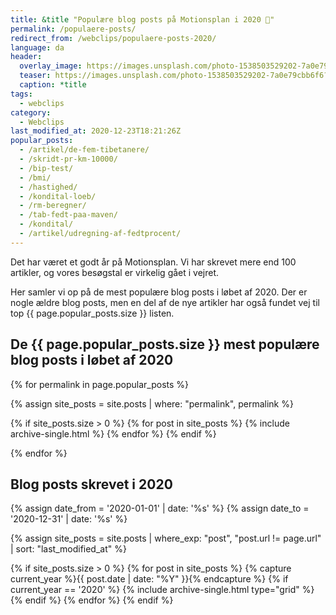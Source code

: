 ```yaml
---
title: &title "Populære blog posts på Motionsplan i 2020 🥇"
permalink: /populaere-posts/
redirect_from: /webclips/populaere-posts-2020/
language: da
header:
  overlay_image: https://images.unsplash.com/photo-1538503529202-7a0e79cbb6f6?ixid=MXwxMjA3fDB8MHxwaG90by1wYWdlfHx8fGVufDB8fHw%3D&ixlib=rb-1.2.1&auto=format&fit=crop&w=1950&q=5
  teaser: https://images.unsplash.com/photo-1538503529202-7a0e79cbb6f6?ixid=MXwxMjA3fDB8MHxwaG90by1wYWdlfHx8fGVufDB8fHw%3D&ixlib=rb-1.2.1&auto=format&fit=crop&w=400&q=5
  caption: *title
tags:
  - webclips
category:
  - Webclips
last_modified_at: 2020-12-23T18:21:26Z
popular_posts:
  - /artikel/de-fem-tibetanere/
  - /skridt-pr-km-10000/
  - /bip-test/
  - /bmi/
  - /hastighed/
  - /kondital-loeb/
  - /rm-beregner/
  - /tab-fedt-paa-maven/
  - /kondital/
  - /artikel/udregning-af-fedtprocent/
---
```


Det har været et godt år på Motionsplan. Vi har skrevet mere end 100 artikler, og vores besøgstal er virkelig gået i vejret.

Her samler vi op på de mest populære blog posts i løbet af 2020. Der er nogle ældre blog posts, men en del af de nye artikler har også fundet vej til top {{ page.popular_posts.size }} listen.

## De {{ page.popular_posts.size }} mest populære blog posts i løbet af 2020

{% for permalink in page.popular_posts %}

{% assign site_posts = site.posts | where: "permalink", permalink %}

{% if site_posts.size > 0 %}
  {% for post in site_posts %}
    {% include archive-single.html %}
  {% endfor %}
{% endif %}

{% endfor %}

## Blog posts skrevet i 2020

{% assign date_from = '2020-01-01' | date: '%s' %}
{% assign date_to = '2020-12-31' | date: '%s' %}

{% assign site_posts = site.posts | where_exp: "post", "post.url != page.url" | sort: "last_modified_at" %}

<div class="feature__wrapper">

{% if site_posts.size > 0 %}
  {% for post in site_posts %}
    {% capture current_year %}{{ post.date | date: "%Y" }}{% endcapture %}
    {% if current_year == '2020' %}
      {% include archive-single.html type="grid" %}
    {% endif %}
  {% endfor %}
{% endif %}

</div>
